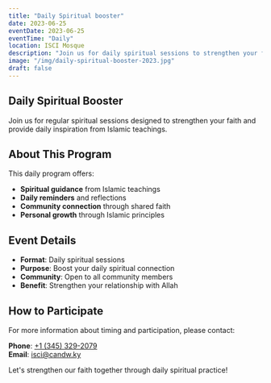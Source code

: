 ```yaml
---
title: "Daily Spiritual booster"
date: 2023-06-25
eventDate: 2023-06-25
eventTime: "Daily"
location: ISCI Mosque
description: "Join us for daily spiritual sessions to strengthen your faith and connection with Allah."
image: "/img/daily-spiritual-booster-2023.jpg"
draft: false
---
```


## Daily Spiritual Booster

Join us for regular spiritual sessions designed to strengthen your faith and provide daily inspiration from Islamic teachings.

## About This Program

This daily program offers:

- **Spiritual guidance** from Islamic teachings
- **Daily reminders** and reflections
- **Community connection** through shared faith
- **Personal growth** through Islamic principles

## Event Details

- **Format**: Daily spiritual sessions
- **Purpose**: Boost your daily spiritual connection
- **Community**: Open to all community members
- **Benefit**: Strengthen your relationship with Allah

## How to Participate

For more information about timing and participation, please contact:

**Phone**: [+1 (345) 329-2079](tel:+13453292079)  
**Email**: [isci@candw.ky](mailto:isci@candw.ky)

Let's strengthen our faith together through daily spiritual practice!
